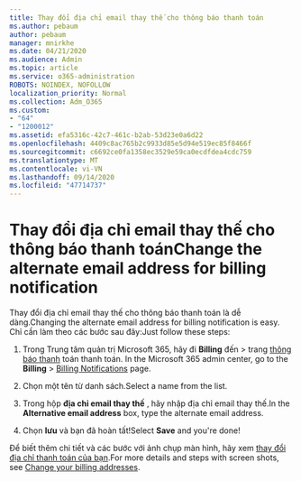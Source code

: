 ```yaml
---
title: Thay đổi địa chỉ email thay thế cho thông báo thanh toán
ms.author: pebaum
author: pebaum
manager: mnirkhe
ms.date: 04/21/2020
ms.audience: Admin
ms.topic: article
ms.service: o365-administration
ROBOTS: NOINDEX, NOFOLLOW
localization_priority: Normal
ms.collection: Adm_O365
ms.custom:
- "64"
- "1200012"
ms.assetid: efa5316c-42c7-461c-b2ab-53d23e0a6d22
ms.openlocfilehash: 4409c8ac765b2c9933d85e5d94e519ec85f8466f
ms.sourcegitcommit: c6692ce0fa1358ec3529e59ca0ecdfdea4cdc759
ms.translationtype: MT
ms.contentlocale: vi-VN
ms.lasthandoff: 09/14/2020
ms.locfileid: "47714737"
---
```

# <a name="change-the-alternate-email-address-for-billing-notification"></a><span data-ttu-id="0ca6c-102">Thay đổi địa chỉ email thay thế cho thông báo thanh toán</span><span class="sxs-lookup"><span data-stu-id="0ca6c-102">Change the alternate email address for billing notification</span></span>

<span data-ttu-id="0ca6c-103">Thay đổi địa chỉ email thay thế cho thông báo thanh toán là dễ dàng.</span><span class="sxs-lookup"><span data-stu-id="0ca6c-103">Changing the alternate email address for billing notification is easy.</span></span> <span data-ttu-id="0ca6c-104">Chỉ cần làm theo các bước sau đây:</span><span class="sxs-lookup"><span data-stu-id="0ca6c-104">Just follow these steps:</span></span>
  
1. <span data-ttu-id="0ca6c-105">Trong Trung tâm quản trị Microsoft 365, hãy đi **Billing** đến \> trang [thông báo thanh](https://go.microsoft.com/fwlink/p/?linkid=853212) toán thanh toán.  </span><span class="sxs-lookup"><span data-stu-id="0ca6c-105">In the Microsoft 365 admin center, go to the **Billing** \>  [Billing Notifications](https://go.microsoft.com/fwlink/p/?linkid=853212) page.</span></span>

2. <span data-ttu-id="0ca6c-106">Chọn một tên từ danh sách.</span><span class="sxs-lookup"><span data-stu-id="0ca6c-106">Select a name from the list.</span></span>

3. <span data-ttu-id="0ca6c-107">Trong hộp **địa chỉ email thay thế** , hãy nhập địa chỉ email thay thế.</span><span class="sxs-lookup"><span data-stu-id="0ca6c-107">In the **Alternative email address** box, type the alternate email address.</span></span>

4. <span data-ttu-id="0ca6c-108">Chọn **lưu** và bạn đã hoàn tất!</span><span class="sxs-lookup"><span data-stu-id="0ca6c-108">Select **Save** and you're done!</span></span>

<span data-ttu-id="0ca6c-109">Để biết thêm chi tiết và các bước với ảnh chụp màn hình, hãy xem [thay đổi địa chỉ thanh toán của bạn](https://docs.microsoft.com/microsoft-365/commerce/billing-and-payments/change-your-billing-addresses).</span><span class="sxs-lookup"><span data-stu-id="0ca6c-109">For more details and steps with screen shots, see [Change your billing addresses](https://docs.microsoft.com/microsoft-365/commerce/billing-and-payments/change-your-billing-addresses).</span></span>
  